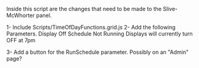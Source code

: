 Inside this script are the changes that need to be made to the
Slive-McWhorter panel.

1- Include Scripts/TimeOfDayFunctions.grid.js
2- Add the following Parameters.
    <param access="1" maxlength="0" name="TimeToRun_Raw" oid="TimeToRun_Raw" type="STRING" value="9:38:10" widget="text"/>
    <param access="1" constraintstrict="false" constrainttype="STRING_STRING_CHOICE" maxlength="0" name="RunSchedule" oid="RunSchedule" type="STRING" value="1" widget="toggle">
       <constraint key="0">Display Off Schedule Not Running</constraint>
       <constraint key="1">Displays will currently turn OFF at 7pm</constraint>
    </param>

3- Add a button for the RunSchedule parameter. Possibly on an "Admin" page?
